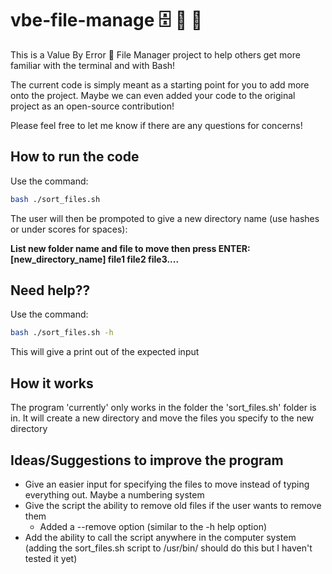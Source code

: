 # vbe-file-manage 🗄️ 📁 📂

This is a Value By Error 🦆 File Manager project to help others get more familiar with the terminal and with Bash!

The current code is simply meant as a starting point for you to add more onto the project. Maybe we can even added your code to the original project as an open-source contribution!

Please feel free to let me know if there are any questions for concerns!

## How to run the code
Use the command: 
```bash
bash ./sort_files.sh
```

The user will then be prompoted to give a new directory name (use hashes or under scores for spaces):

**List new folder name and file to move then press ENTER: [new_directory_name] file1 file2 file3....**

## Need help??
Use the command:
```bash
bash ./sort_files.sh -h
```

This will give a print out of the expected input 

## How it works
The program 'currently' only works in the folder the 'sort_files.sh' folder is in. It will create a new directory and move the files you specify to the new directory

## Ideas/Suggestions to improve the program 
- Give an easier input for specifying the files to move instead of typing everything out. Maybe a numbering system 
- Give the script the ability to remove old files if the user wants to remove them
  - Added a --remove option (similar to the -h help option)
- Add the ability to call the script anywhere in the computer system (adding the sort_files.sh script to /usr/bin/ should do this but I haven't tested it yet)
